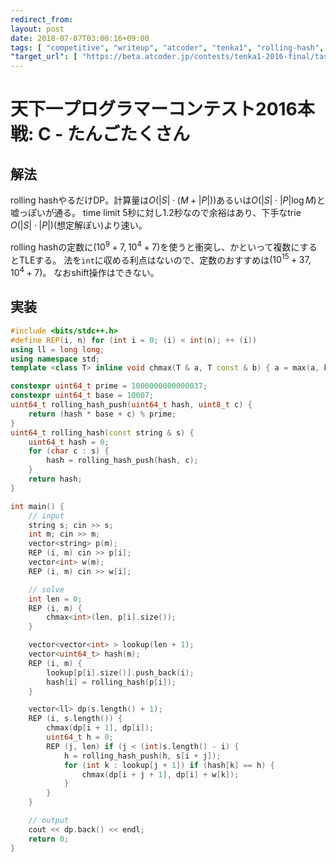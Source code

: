 ```yaml
---
redirect_from:
layout: post
date: 2018-07-07T03:00:16+09:00
tags: [ "competitive", "writeup", "atcoder", "tenka1", "rolling-hash", "dp" ]
"target_url": [ "https://beta.atcoder.jp/contests/tenka1-2016-final/tasks/tenka1_2016_final_c" ]
---
```


# 天下一プログラマーコンテスト2016本戦: C - たんごたくさん

## 解法

rolling hashやるだけDP。計算量は<span>$O(|S| \cdot (M + |P|))$</span>あるいは<span>$O(|S| \cdot |P| \log M)$</span>と嘘っぽいが通る。
time limit $5$秒に対し$1.2$秒なので余裕はあり、下手なtrie <span>$O(|S| \cdot |P|)$</span>(想定解ぽい)より速い。

rolling hashの定数に$(10^9 + 7, 10^4 + 7)$を使うと衝突し、かといって複数にするとTLEする。
法を`int`に収める利点はないので、定数のおすすめは$(10^{15} + 37, 10^4 + 7)$。
なおshift操作はできない。

## 実装

``` c++
#include <bits/stdc++.h>
#define REP(i, n) for (int i = 0; (i) < int(n); ++ (i))
using ll = long long;
using namespace std;
template <class T> inline void chmax(T & a, T const & b) { a = max(a, b); }

constexpr uint64_t prime = 1000000000000037;
constexpr uint64_t base = 10007;
uint64_t rolling_hash_push(uint64_t hash, uint8_t c) {
    return (hash * base + c) % prime;
}
uint64_t rolling_hash(const string & s) {
    uint64_t hash = 0;
    for (char c : s) {
        hash = rolling_hash_push(hash, c);
    }
    return hash;
}

int main() {
    // input
    string s; cin >> s;
    int m; cin >> m;
    vector<string> p(m);
    REP (i, m) cin >> p[i];
    vector<int> w(m);
    REP (i, m) cin >> w[i];

    // solve
    int len = 0;
    REP (i, m) {
        chmax<int>(len, p[i].size());
    }

    vector<vector<int> > lookup(len + 1);
    vector<uint64_t> hash(m);
    REP (i, m) {
        lookup[p[i].size()].push_back(i);
        hash[i] = rolling_hash(p[i]);
    }

    vector<ll> dp(s.length() + 1);
    REP (i, s.length()) {
        chmax(dp[i + 1], dp[i]);
        uint64_t h = 0;
        REP (j, len) if (j < (int)s.length() - i) {
            h = rolling_hash_push(h, s[i + j]);
            for (int k : lookup[j + 1]) if (hash[k] == h) {
                chmax(dp[i + j + 1], dp[i] + w[k]);
            }
        }
    }

    // output
    cout << dp.back() << endl;
    return 0;
}
```
